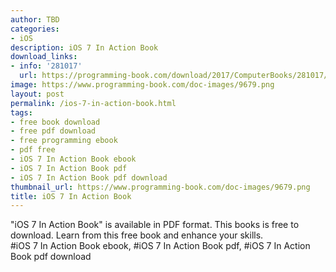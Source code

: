 ```yaml
---
author: TBD
categories:
- iOS
description: iOS 7 In Action Book
download_links:
- info: '281017'
  url: https://programming-book.com/download/2017/ComputerBooks/281017/iOS 7 In Action.pdf
image: https://www.programming-book.com/doc-images/9679.png
layout: post
permalink: /ios-7-in-action-book.html
tags:
- free book download
- free pdf download
- free programming ebook
- pdf free
- iOS 7 In Action Book ebook
- iOS 7 In Action Book pdf
- iOS 7 In Action Book pdf download
thumbnail_url: https://www.programming-book.com/doc-images/9679.png
title: iOS 7 In Action Book
---
```


 
<div class="item-desc text-justify">
  "iOS 7 In Action Book" is available in PDF format. This books is free to download. Learn from this free book and enhance your skills.
  <br>
  #iOS 7 In Action Book ebook, #iOS 7 In Action Book pdf, #iOS 7 In Action Book pdf download
</div>